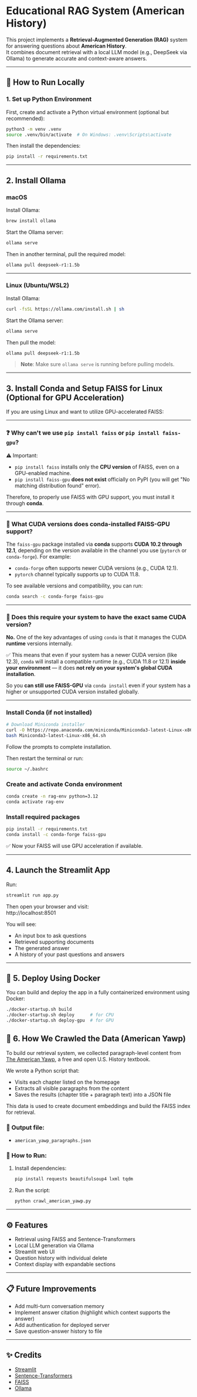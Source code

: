 
# Educational RAG System (American History)

This project implements a **Retrieval-Augmented Generation (RAG)** system for answering questions about **American History**.  
It combines document retrieval with a local LLM model (e.g., DeepSeek via Ollama) to generate accurate and context-aware answers.

---

## 🚀 How to Run Locally

### 1. Set up Python Environment

First, create and activate a Python virtual environment (optional but recommended):

```bash
python3 -m venv .venv
source .venv/bin/activate  # On Windows: .venv\Scripts\activate
```

Then install the dependencies:

```bash
pip install -r requirements.txt
```

---

## 2. Install Ollama

### macOS

Install Ollama:

```bash
brew install ollama
```

Start the Ollama server:

```bash
ollama serve
```

Then in another terminal, pull the required model:

```bash
ollama pull deepseek-r1:1.5b
```

---

### Linux (Ubuntu/WSL2)

Install Ollama:

```bash
curl -fsSL https://ollama.com/install.sh | sh
```

Start the Ollama server:

```bash
ollama serve
```

Then pull the model:

```bash
ollama pull deepseek-r1:1.5b
```

> **Note**: Make sure `ollama serve` is running before pulling models.

---

## 3. Install Conda and Setup FAISS for Linux (Optional for GPU Acceleration)

If you are using Linux and want to utilize GPU-accelerated FAISS:

---

### ❓ Why can't we use `pip install faiss` or `pip install faiss-gpu`?

⚠️ Important:
- `pip install faiss` installs only the **CPU version** of FAISS, even on a GPU-enabled machine.
- `pip install faiss-gpu` **does not exist** officially on PyPI (you will get "No matching distribution found" error).

Therefore, to properly use FAISS with GPU support, you must install it through **conda**.

---

### 🧠 What CUDA versions does conda-installed FAISS-GPU support?

The `faiss-gpu` package installed via **conda** supports **CUDA 10.2 through 12.1**, depending on the version available in the channel you use (`pytorch` or `conda-forge`). For example:

- `conda-forge` often supports newer CUDA versions (e.g., CUDA 12.1).
- `pytorch` channel typically supports up to CUDA 11.8.

To see available versions and compatibility, you can run:
```bash
conda search -c conda-forge faiss-gpu
```

---

### 🤔 Does this require your system to have the exact same CUDA version?

**No.** One of the key advantages of using `conda` is that it manages the CUDA **runtime** versions internally.

✅ This means that even if your system has a newer CUDA version (like 12.3), `conda` will install a compatible runtime (e.g., CUDA 11.8 or 12.1) **inside your environment** — it does **not rely on your system's global CUDA installation**.

So you **can still use FAISS-GPU** via `conda install` even if your system has a higher or unsupported CUDA version installed globally.

---

### Install Conda (if not installed)

```bash
# Download Miniconda installer
curl -O https://repo.anaconda.com/miniconda/Miniconda3-latest-Linux-x86_64.sh
bash Miniconda3-latest-Linux-x86_64.sh
```

Follow the prompts to complete installation.

Then restart the terminal or run:

```bash
source ~/.bashrc
```

### Create and activate Conda environment

```bash
conda create -n rag-env python=3.12
conda activate rag-env
```

### Install required packages

```bash
pip install -r requirements.txt
conda install -c conda-forge faiss-gpu
```

✅ Now your FAISS will use GPU acceleration if available.

---

## 4. Launch the Streamlit App

Run:

```bash
streamlit run app.py
```

Then open your browser and visit:  
http://localhost:8501

You will see:
- An input box to ask questions
- Retrieved supporting documents
- The generated answer
- A history of your past questions and answers

---

## 🐳 5. Deploy Using Docker

You can build and deploy the app in a fully containerized environment using Docker:

```bash
./docker-startup.sh build
./docker-startup.sh deploy      # for CPU
./docker-startup.sh deploy-gpu  # for GPU
```

## 🧲 6. How We Crawled the Data (American Yawp)

To build our retrieval system, we collected paragraph-level content from [The American Yawp](https://www.americanyawp.com/), a free and open U.S. History textbook.

We wrote a Python script that:

- Visits each chapter listed on the homepage
- Extracts all visible paragraphs from the content
- Saves the results (chapter title + paragraph text) into a JSON file

This data is used to create document embeddings and build the FAISS index for retrieval.

### 📁 Output file:
- `american_yawp_paragraphs.json`

### 📜 How to Run:

1. Install dependencies:
   ```bash
   pip install requests beautifulsoup4 lxml tqdm
   ```
2. Run the script:
    ```bash
   python crawl_american_yawp.py
   ```

---

## ⚙️ Features

- Retrieval using FAISS and Sentence-Transformers
- Local LLM generation via Ollama
- Streamlit web UI
- Question history with individual delete
- Context display with expandable sections

---

## 📋 Future Improvements

- Add multi-turn conversation memory
- Implement answer citation (highlight which context supports the answer)
- Add authentication for deployed server
- Save question-answer history to file

---

## ✨ Credits

- [Streamlit](https://streamlit.io/)
- [Sentence-Transformers](https://www.sbert.net/)
- [FAISS](https://github.com/facebookresearch/faiss)
- [Ollama](https://ollama.com/)

